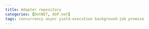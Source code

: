 ```yaml
---
title: Adapter repository
categories: [DotNET, ASP.net]
tags: concurrency async yield-execution background-job promise
---
```


